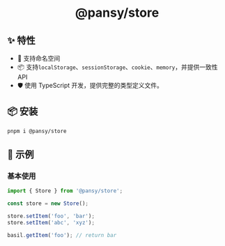 <h1 align="center">
  @pansy/store
</h1>

## ✨ 特性

- 🌈 支持命名空间
- 📦 支持`localStorage`、`sessionStorage`、`cookie`、`memory`，并提供一致性API
- 🛡 使用 TypeScript 开发，提供完整的类型定义文件。

## 📦 安装

```sh
pnpm i @pansy/store
```

## 🔨 示例

### 基本使用

```ts
import { Store } from '@pansy/store';

const store = new Store();

store.setItem('foo', 'bar');
store.setItem('abc', 'xyz');

basil.getItem('foo'); // return bar
```
